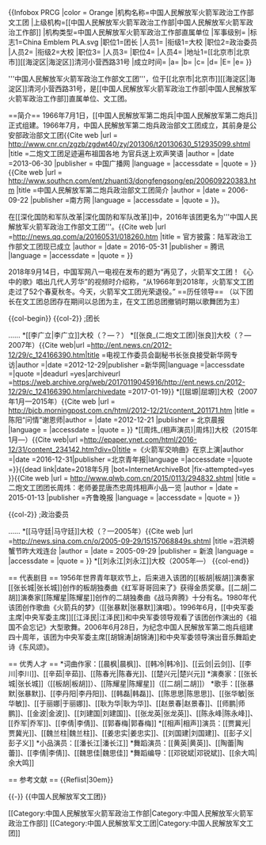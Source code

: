 {{Infobox PRCG
|color = Orange
|机构名称=中国人民解放军火箭军政治工作部文工团
|上级机构=[[中国人民解放军火箭军政治工作部|中国人民解放军火箭军政治工作部]]
|机构类型=中国人民解放军火箭军政治工作部直属单位
|军事级别=
|标志1=China Emblem PLA.svg
|职位1=团长
|人员1=
|衔级1=大校
|职位2=政治委员
|人员2=
|衔级2=大校
|职位3=
|人员3=
|职位4=
|人员4=
|地址1=[[北京市|北京市]][[海淀区|海淀区]]清河小营西路31号
|成立时间=
|a=
|b=
|c=
|d=
|E=
|e=
}}

'''中国人民解放军火箭军政治工作部文工团'''，位于[[北京市|北京市]][[海淀区|海淀区]]清河小营西路31号，是[[中国人民解放军火箭军政治工作部|中国人民解放军火箭军政治工作部]]直属单位、文工团。

==简介==
1966年7月1日，[[中国人民解放军第二炮兵|中国人民解放军第二炮兵]]正式组建。1966年7月，中国人民解放军第二炮兵政治部文工团成立，其前身是公安部政治部文工团<ref name=zggbw>{{Cite web |url = http://www.cnr.cn/zgzb/zgdwt40/zy/201306/t20130630_512935099.shtml |title =二炮文工团足迹遍布祖国各地 为官兵送上欢声笑语  |author =  |date =2013-06-30  |publisher = 中国广播网 |language =  |accessdate =  |quote =  }}</ref><ref name=nfw>{{Cite web |url = http://www.southcn.com/ent/zhuanti3/dongfengsong/ep/200609220383.htm |title =中国人民解放军第二炮兵政治部文工团简介  |author =  |date = 2006-09-22 |publisher =南方网  |language =  |accessdate =  |quote =  }}</ref>。

在[[深化国防和军队改革|深化国防和军队改革]]中，2016年该团更名为'''中国人民解放军火箭军政治工作部文工团'''。<ref>{{Cite web |url =http://news.qq.com/a/20160531/018260.htm  |title = 官方披露：陆军政治工作部文工团现已成立 |author =  |date = 2016-05-31 |publisher = 腾讯 |language =  |accessdate =  |quote =  }}</ref>

2018年9月14日，中国军网八一电视在发布的题为“再见了，火箭军文工团！《心中的歌》唱出几代人芳华”的视频时介绍称，“从1966年到2018年，火箭军文工团走过了52个春夏秋冬。今天，火箭军文工团光荣退役。” 
==历任领导==
（以下团长在文工团总团存在期间以总团为主，在文工团总团撤销时期以歌舞团为主）

{{col-begin}}
{{col-2}}
;团长

……
*[[李广立|李广立]]大校（？—？）
*[[张良_(二炮文工团)|张良]]大校（？—2007年）<ref name=nfw/><ref name=sihong/><ref>{{Cite web|url =http://ent.news.cn/2012-12/29/c_124166390.htm|title =电视工作委员会副秘书长张良接受新华网专访|author =|date =2012-12-29|publisher =新华网|language =|accessdate =|quote =|deadurl =yes|archiveurl =https://web.archive.org/web/20170119045916/http://ent.news.cn/2012-12/29/c_124166390.htm|archivedate =2017-01-19}}</ref>
*[[屈塬|屈塬]]大校（2007年1月—2015年）<ref>{{Cite web |url = http://bjcb.morningpost.com.cn/html/2012-12/21/content_201171.htm |title =  陈阳“问情”谢恩师|author =  |date =2012-12-21  |publisher = 北京晨报 |language =  |accessdate =  |quote =  }}</ref>
*[[周炜_(相声演员)|周炜]]大校（2015年1月—）<ref>{{Cite web|url =http://epaper.ynet.com/html/2016-12/31/content_234142.htm?div=0|title =《火箭军交响曲》在京上演|author =|date =2016-12-31|publisher =北京青年报|language =|accessdate =|quote =}}{{dead link|date=2018年5月 |bot=InternetArchiveBot |fix-attempted=yes }}</ref><ref>{{Cite web |url = http://www.qlwb.com.cn/2015/0113/294832.shtml |title = 二炮文工团团长周炜：老师姜昆唐杰忠周炜相声小品一览 |author =  |date = 2015-01-13 |publisher =齐鲁晚报  |language =  |accessdate =  |quote =  }}</ref>


{{col-2}}
;政治委员

……
*[[马守廷|马守廷]]大校（？—2005年）<ref name=sihong>{{Cite web |url =http://news.sina.com.cn/o/2005-09-29/15157068849s.shtml  |title =泗洪螃蟹节昨大戏连台  |author =  |date = 2005-09-29 |publisher = 新浪 |language =  |accessdate =  |quote =  }}</ref>
*[[刘永江|刘永江]]大校（2005年—）<ref name=nfw/>
{{col-end}}

== 代表剧目 ==
1956年世界青年联欢节上，后来进入该团的[[板胡|板胡]]演奏家[[张长城|张长城]]创作的板胡独奏曲《红军哥哥回来了》获得金质奖章。[[二胡|二胡]]演奏家[[陈耀星|陈耀星]]创作的二胡独奏曲《战马奔腾》十分有名。1980年代该团创作歌曲《火箭兵的梦》（[[张暴默|张暴默]]演唱）。1996年6月，[[中央军委主席|中央军委主席]][[江泽民|江泽民]]和中央军委领导观看了该团创作演出的《祖国不会忘记》大型歌舞。2006年6月28日，为纪念中国人民解放军第二炮兵组建四十周年，该团为中央军委主席[[胡锦涛|胡锦涛]]和中央军委领导演出音乐舞蹈史诗《东风颂》<ref name=nfw/>。

== 优秀人才 ==
*词曲作家：[[晨枫|晨枫]]、[[韩冷|韩冷]]、[[云剑|云剑]]、[[李川|李川]]、[[辛茹|辛茹]]、[[陈春光|陈春光]]、[[楚兴元|楚兴元]]<ref name=nfw/>
*演奏家：[[张长城|张长城]]（[[板胡|板胡]]）、[[陈耀星|陈耀星]]（[[二胡|二胡]]）<ref name=nfw/>
*歌手：[[张暴默|张暴默]]、[[李丹阳|李丹阳]]、[[韩磊|韩磊]]、[[陈思思|陈思思]]、[[张华敏|张华敏]]、[[于丽娜|于丽娜]]、[[耿为华|耿为华]]、[[赵景春|赵景春]]、[[师鹏|师鹏]]、[[金波|金波]]、[[刘建国|刘建国]]、[[张龙英|张龙英]]、[[陈永峰|陈永峰]]、[[乔军|乔军]]、[[李倩|李倩]]、[[郭春梅|郭春梅]]<ref name=nfw/>
*[[相声|相声]]演员：[[贾冀光|贾冀光]]、[[魏兰柱|魏兰柱]]、[[姜忠实|姜忠实]]、[[刘国建|刘国建]]、[[彭子义|彭子义]]<ref name=nfw/>
*小品演员：[[潘长江|潘长江]]<ref name=nfw/>
*舞蹈演员：[[黄英|黄英]]、[[陶蕾|陶蕾]]、[[李倩|李倩]]、[[魏思佳|魏思佳]]<ref name=nfw/>
*舞蹈编导：[[邓锐斌|邓锐斌]]、[[余大鸣|余大鸣]]<ref name=nfw/>

== 参考文献 ==
{{Reflist|30em}}

{{-}}
{{中国人民解放军文工团}}

[[Category:中国人民解放军火箭军政治工作部|Category:中国人民解放军火箭军政治工作部]]
[[Category:中国人民解放军文工团|Category:中国人民解放军文工团]]